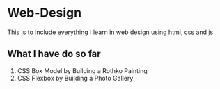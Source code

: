 # Web-Design
This is to include everything I learn in web design using html, css and js

## What I have do so far
1. CSS Box Model by Building a Rothko Painting
2. CSS Flexbox by Building a Photo Gallery